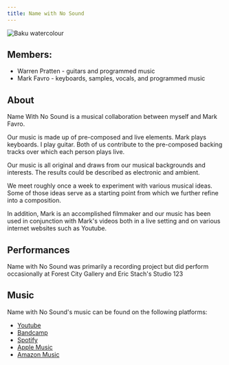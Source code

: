 ```yaml
---
title: Name with No Sound
---
```


![Baku watercolour](/images/posters/nwns.jpg)

## Members:
* Warren Pratten - guitars and programmed music
* Mark Favro - keyboards, samples, vocals, and programmed music

## About

Name With No Sound is a musical collaboration between myself and Mark Favro. 
 
Our music is made up of pre-composed and live elements.  Mark plays keyboards.  I play guitar.  Both of us contribute to the pre-composed backing tracks over which each person plays live.

Our music is all original and draws from our musical backgrounds and interests.  The results could be described as electronic and ambient. 

We meet roughly once a week to experiment with various musical ideas.  Some of those ideas serve as a starting point from which we further refine into a composition. 

In addition, Mark is an accomplished filmmaker and our music has been used in conjunction with Mark's videos both in a live setting and on various internet websites such as Youtube.

## Performances

Name with No Sound was primarily a recording project but did perform occasionally at Forest City Gallery and Eric Stach's Studio 123

## Music

Name with No Sound's music can be found on the following platforms:  
 * [Youtube](https://www.youtube.com/channel/UCXecWwONFTPC6EMdr__j0_Q)
 * [Bandcamp](https://namewithnosound.bandcamp.com/)
 * [Spotify](https://open.spotify.com/artist/3N1BRguiHd7kYBFkryUDAJ)
 * [Apple Music](https://music.apple.com/ca/artist/name-with-no-sound/1438182483)
 * [Amazon Music](https://music.amazon.co.uk/artists/B093P92V9C/warren-pratten)
